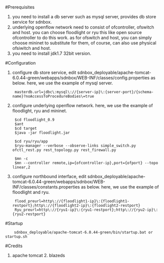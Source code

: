 #Prerequisites

1. you need to install a db server such as mysql server, provides db store service for sdnbox.  
2. underlying openflow network need to consist of ofcontroller, ofswitch and host. you can choose floodlight or ryu this like open source ofcontroller to do this work. as for ofswitch and host, you can simply choose mininet to substitute for them, of course, can also use physical ofsiwitch and host.
3. you need to install jdk1.7 32bit version.

#Configuration

1. configure db store service, edit sdnbox_deployable/apache-tomcat-6.0.44-green/webapps/sdnbox/WEB-INF/classes/config.properties as below. here, we use the example of mysql server.

        masterdb.url=jdbc\:mysql\://{server-ip}\:{server-port}/{schema-name}?noAccessToProcedureBodies\=true

2. configure underlying openflow network. here, we use the example of floodlight, ryu and mininet.

        $cd floodlight_0.9
        $ant
        $cd target
        $java -jar floodlight.jar
        
        $cd ryu/ryu/app
        $ryu-manager --verbose --observe-links simple_switch.py ofctl_rest.py rest_topology.py rest_firewall.py
        
        $mn -c
        $mn --controller remote,ip={ofcontroller-ip},port={ofport} --topo linear,2

3. configure northbound interface, edit sdnbox_deployable/apache-tomcat-6.0.44-green/webapps/sdnbox/WEB-INF/classes/constants.properties as below. here, we use the example of floodlight and ryu.

        flood_preurl=http\://{floodlight1-ip}\:{floodlight1-restport};http\://{floodlight2-ip}\:{floodlight2-restport}
        Ryu_preurl=http\://{ryu1-ip}\:{ryu1-restport};http\://{ryu2-ip}\:{ryu2-restport}

#Startup
        
        sdnbox_deployable/apache-tomcat-6.0.44-green/bin/startup.bat or startup.sh

#Credits

1. apache tomcat 2. blazeds
